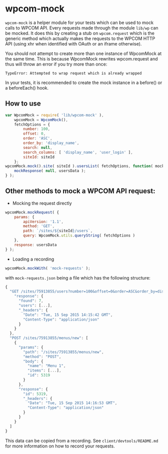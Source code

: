 wpcom-mock
======

`wpcom-mock` is a helper module for your tests which can be used to mock calls to WPCOM API.
Every requests made through the module `lib/wp` can be mocked.
It does this by creating a stub on `wpcom.request` which is the generic method
which actually makes the requests to the WPCOM HTTP API
(using xhr when identified with OAuth or an iframe otherwise).


You should not attempt to create more than one instance of WpcomMock at the same time.
This is because WpcomMock rewrites wpcom.request and thus will throw an error if you try more than once:
```
TypeError: Attempted to wrap request which is already wrapped
```
In your tests, it is recommended to create the mock instance in a before() or a beforeEach() hook.


## How to use

```javascript
var WpcomMock = require( 'lib/wpcom-mock' ),
    wpcomMock = WpcomMock(),
    fetchOptions = {
        number: 100,
        offset: 0,
        order: 'ASC',
        order_by: 'display_name',
        search: null,
        search_columns: [ 'display_name', 'user_login' ],
        siteId: siteId
    };
wpcomMock.mock().site( siteId ).usersList( fetchOptions, function( mockResponse ) {
    mockResponse( null, usersData );
} );
```

## Other methods to mock a WPCOM API request:

- Mocking the request directly
```javascript
wpcomMock.mockRequest( {
    params: {
        apiVersion: '1.1',
        method: 'GET',
        path: `/sites/${siteId}/users`,
        query: WpcomMock.utils.queryString( fetchOptions )
    },
    response: usersData
} );
```

- Loading a recording
```javascript
wpcomMock.mockWith( 'mock-requests' );
```

with `mock-requests.json` being a file which has the following structure:

```javascript
{
  "GET /sites/75913855/users?number=100&offset=0&order=ASC&order_by=display_name&search=&search_columns%5B%5D=display_name&search_columns%5B%5D=user_login&siteId=75913855": {
    "response": {
      "found": 7,
      "users": [...],
      "_headers": {
        "Date": "Tue, 15 Sep 2015 14:15:42 GMT",
        "Content-Type": "application/json"
      }
    }
  },
  "POST /sites/75913855/menus/new": [
    {
      "params": {
        "path": "/sites/75913855/menus/new",
        "method": "POST",
        "body": {
          "name": "Menu 1",
          "items": [...],
          "id": 5319
        }
      },
      "response": {
        "id": 5319,
        "_headers": {
          "Date": "Tue, 15 Sep 2015 14:16:53 GMT",
          "Content-Type": "application/json"
        }
      }
    }
  ]
}
```

This data can be copied from a recording.
See `client/devtools/README.md` for more information on how to record your requests.
